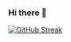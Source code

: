 ### Hi there 👋

[![GitHub Streak](https://github-readme-streak-stats.herokuapp.com?user=alexandrejry&theme=slateorange)](https://git.io/streak-stats)
